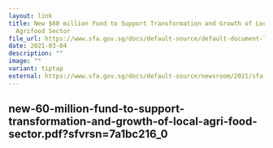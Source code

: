 ```yaml
---
layout: link
title: New $60 million Fund to Support Transformation and Growth of Local
  Agrifood Sector
file_url: https://www.sfa.gov.sg/docs/default-source/default-document-library/sfa-media-release
date: 2021-03-04
description: ""
image: ""
variant: tiptap
external: https://www.sfa.gov.sg/docs/default-source/newsroom/2021/sfa-media-release-new-60-million-fund-to-support-transformation-and-growth-of-local-agri-food-sector6ba7026c-5c33-4a4b-bff5-d9641d3c49ac.pdf
---
```

new-60-million-fund-to-support-transformation-and-growth-of-local-agri-food-sector.pdf?sfvrsn=7a1bc216_0
---